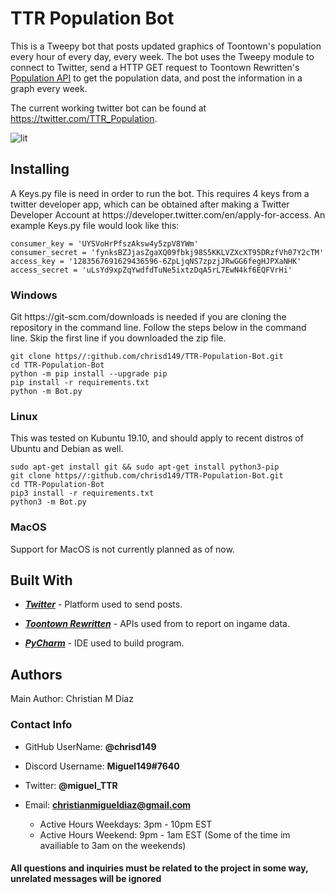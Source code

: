 # TTR Population Bot

This is a Tweepy bot that posts updated graphics of Toontown's population every hour of every day, every week.  The bot uses the Tweepy module to connect to Twitter, send a HTTP GET request to Toontown Rewritten's [Population API](https://github.com/ToontownRewritten/api-doc/blob/master/population.md) to get the population data, and post the information in a graph every week.  

The current working twitter bot can be found at https://twitter.com/TTR_Population.

![lit](https://user-images.githubusercontent.com/48182689/71801237-4bfe3f00-3028-11ea-8a1f-62b81ae9b2f8.png)

<h2>Installing</h2>
A Keys.py file is need in order to run the bot.  This requires 4 keys from a twitter developer app, which can be obtained after making a Twitter Developer Account at https://developer.twitter.com/en/apply-for-access.
An example Keys.py file would look like this:

```
consumer_key = 'UYSVoHrPfszAksw4y5zpV8YWm'
consumer_secret = 'fynksBZJjasZgaXQ09fbkj98S5KKLVZXcXT95DRzfVh07Y2cTM'
access_key = '1283567691629436596-6ZpLjqNS7zpzjJRwGG6fegHJPXaNHK'
access_secret = 'uLsYd9xpZqYwdfdTuNe5ixtzDqA5rL7EwN4kf6EQFVrHi'
```

<h3>Windows</h3>
Git https://git-scm.com/downloads is needed if you are cloning the repository in the command line. Follow the steps below in the command line. Skip the first line if you downloaded the zip file.

```
git clone https//:github.com/chrisd149/TTR-Population-Bot.git
cd TTR-Population-Bot
python -m pip install --upgrade pip
pip install -r requirements.txt
python -m Bot.py
```

<h3>Linux</h3>
This was tested on Kubuntu 19.10, and should apply to recent distros of Ubuntu and Debian as well.

```
sudo apt-get install git && sudo apt-get install python3-pip
git clone https//:github.com/chrisd149/TTR-Population-Bot.git
cd TTR-Population-Bot
pip3 install -r requirements.txt
python3 -m Bot.py
```

<h3>MacOS</h3>
Support for MacOS is not currently planned as of now.

<h2>Built With</h2>

*	[***Twitter***](https://www.twitter.com) - Platform used to send posts.

*	[***Toontown Rewritten***](https://www.toontownrewritten.com/) - APIs used from to report on ingame data.

*	[***PyCharm***](https://www.jetbrains.com/pycharm/) - IDE used to build program.



<h2>Authors</h2>

Main Author: Christian M Diaz

<h3>Contact Info</h3>

*	GitHub UserName: **@chrisd149**

*	Discord Username: **Miguel149#7640**

*	Twitter: **@miguel_TTR**

* Email: **christianmigueldiaz@gmail.com**
	* Active Hours Weekdays: 3pm - 10pm EST
	* Active Hours Weekend: 9pm - 1am EST (Some of the time im availiable to 3am on the weekends)

<h4>All questions and inquiries must be related to the project in some way, unrelated messages will be ignored</h4>
